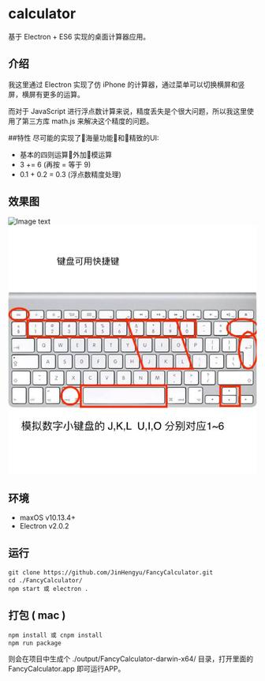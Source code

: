 # calculator
基于 Electron + ES6 实现的桌面计算器应用。

<!-- 相关文章：[Electron 实战桌面计算器应用]() -->

## 介绍
我这里通过 Electron 实现了仿 iPhone 的计算器，通过菜单可以切换横屏和竖屏，横屏有更多的运算。

而对于 JavaScript 进行浮点数计算来说，精度丢失是个很大问题，所以我这里使用了第三方库 math.js 来解决这个精度的问题。 

##特性
尽可能的实现了海量功能和精致的UI:

- 基本的四则运算外加模运算
- 3 += 6 (再按 = 等于 9)
- 0.1 + 0.2 = 0.3 (浮点数精度处理)

## 效果图
![Image text]()
![Image text](./demo/1.jpg)

## 环境

- maxOS v10.13.4+
- Electron v2.0.2

## 运行
```
git clone https://github.com/JinHengyu/FancyCalculator.git
cd ./FancyCalculator/
npm start 或 electron .
```

## 打包 ( mac )
```
npm install 或 cnpm install
npm run package
```
则会在项目中生成个 ./output/FancyCalculator-darwin-x64/ 目录，打开里面的 FancyCalculator.app 即可运行APP。
